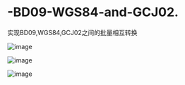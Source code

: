 # -BD09-WGS84-and-GCJ02.
实现BD09,WGS84,GCJ02之间的批量相互转换

![image](https://github.com/user-attachments/assets/05757706-fce1-45f8-920f-c942cf1a31d7)



![image](https://github.com/user-attachments/assets/ade01d23-8078-4131-a8a3-d3b1f8a320c2)


![image](https://github.com/user-attachments/assets/75d04a4e-e0b2-4fc0-867d-30c6d3fc96ab)

